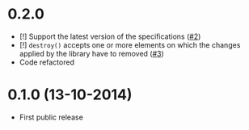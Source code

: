 # 0.2.0 #

* [!] Support the latest version of the specifications ([#2][])
* [!] `destroy()` accepts one or more elements on which the changes applied by the library have to removed ([#3])
* Code refactored

[#2]: https://github.com/AurelioDeRosa/Saveba.js/issues/2
[#3]: https://github.com/AurelioDeRosa/Saveba.js/issues/3

# 0.1.0 (13-10-2014) #

* First public release